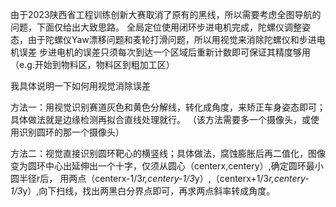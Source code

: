 由于2023陕西省工程训练创新大赛取消了原有的黑线，所以需要考虑全图导航的问题，下面仅给出大致思路。
全局定位使用闭环步进电机完成，陀螺仪调整姿态，由于陀螺仪Yaw漂移问题和麦轮打滑问题，所以用视觉来消除陀螺仪和步进电机误差
步进电机的误差只须每次到达一个区域后重新计数即可保证其精度够用（e.g.开始到物料区，物料区到粗加工区）

我具体说明一下如何用视觉消除误差

方法一：用视觉识别赛道灰色和黄色分解线，转化成角度，来矫正车身姿态即可；具体做法就是边缘检测再拟合直线处理就行。
（该方法需要多一个摄像头，或使用识别圆环的那一个摄像头）

方法二：视觉直接识别圆环靶心的横竖线；具体做法，腐蚀膨胀后再二值化，图像变为圆环中心出延伸出一个十字，仅须从圆心（centerx,centery）,确定圆环最小圆半径r后，
用两点（centerx-1/3*r,centery-1/3*y）,（centerx+1/3*r,centery-1/3*y）,向下扫线，找出两黑白分界点即可，再求两点斜率转成角度。


